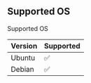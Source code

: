 ## Supported OS

Supported OS

| Version | Supported          |
| ------- | ------------------ |
| Ubuntu   | :white_check_mark: |
| Debian   | :white_check_mark: |

